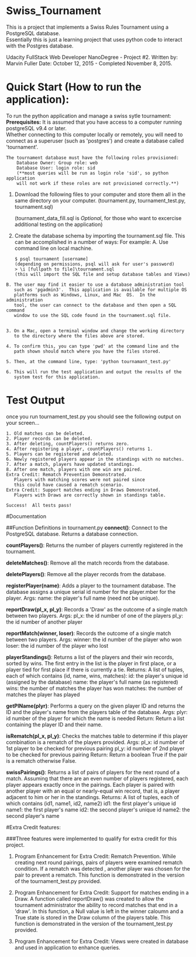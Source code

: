
# Swiss_Tournament

This is a project that implements a Swiss Rules Tournament using a PostgreSQL database.  
Essentially this is just a learning project that uses python code to interact with the Postgres database.

Udacity FullStack Web Developer NanoDegree - Project #2.
Written by: Marvin Fuller
Date: October 12, 2015 - Completed November 8, 2015.


# Quick Start (How to run the application):
To run the python application and manage a swiss sytle tournament:
  **Prerequisites:**
    It is assumed that you have access to a computer running postgreSQL v9.4 or later.  
    Whether connecting to this computer locally or remotely, you will need to 
    connect as a superuser (such as 'postgres') and create a database called
    'tournament'.
    
    The tournament database must have the following roles provisioned:
        Database Owner: Group role: web
        Database User: login role: sid  
        (**most queries will be run as login role 'sid', so python application 
        will not work if these roles are not provisioned correctly.**)
    
  1. Download the following files to your computer and store them all in the same directory on your computer.
        (tournament.py, tournament_test.py, tournament.sql)

        (tournament_data_fill.sql is *Optional*, for those who want to excercise additional testing on the application)

  2. Create the database schema by importing the tournament.sql file.
     This can be accomplished in a number of ways:
     For example:
     A. Use command line on local machine.
        ```
        $ psql tournament [username]
        (depending on permissions, psql will ask for user's password)
        > \i [fullpath to file]\tournament.sql
        (this will import the SQL file and setup database tables and Views)
        ```
    B. The user may find it easier to use a database administration tool 
       such as 'pgadmin3'.  This application is available for multiple OS
       platforms such as Windows, Linux, and Mac  OS.  In the administration 
       tool, the user can connect to the database and then open a SQL command
       window to use the SQL code found in the tournament.sql file.
       

	3. On a Mac, open a terminal window and change the working directory 
	   to the directory where the files above are stored.

    4. To confirm this, you can type 'pwd' at the command line and the 
       path shown should match where you have the files stored.

    5. Then, at the command line, type: 'python tournamant_test.py'
    
    6. This will run the test application and output the results of the 
       system test for this application.

# Test Output

once you run tournament_test.py you should see the following output on your screen...

```
1. Old matches can be deleted.
2. Player records can be deleted.
3. After deleting, countPlayers() returns zero.
4. After registering a player, countPlayers() returns 1.
5. Players can be registered and deleted.
6. Newly registered players appear in the standings with no matches.
7. After a match, players have updated standings.
8. After one match, players with one win are paired.
Extra Credit: Rematch Prevention Demonstrated. 
   Players with matching scores were not paired since 
   this could have caused a rematch scenario.
Extra Credit: Support matches ending in Draws Demonstrated. 
   Players with Draws are correctly shown in standings table.

Success!  All tests pass!
```



#Documentation

##Function Definitions in tournament.py
  **connect()**: Connect to the PostgreSQL database.  Returns a database connection.

  **countPlayers()**: Returns the number of players currently registered in the tournament.

  **deleteMatches()**: Remove all the match records from the database.

  **deletePlayers()**: Remove all the player records from the database.

  **registerPlayer(name)**: Adds a player to the tournament database. The database assigns a unique serial id number for the             player.mber for the player.
          Args:
            name: the player's full name (need not be unique).

  **reportDraw(pl_x, pl_y)**: Records a 'Draw' as the outcome of a single match between two players.
          Args:
            pl_x:  the id number of one of the players
            pl_y:  the id number of another player

  **reportMatch(winner, loser)**: Records the outcome of a single match between two players.
          Args:
            winner:  the id number of the player who won
            loser:  the id number of the player who lost
            
  **playerStandings()**: Returns a list of the players and their win records, sorted by wins. The first entry in the list is the       player in first place, or a player tied for first place if there is currently a tie.
          Returns:
            A list of tuples, each of which contains (id, name, wins, matches):
              id: the player's unique id (assigned by the database)
              name: the player's full name (as registered)
              wins: the number of matches the player has won
              matches: the number of matches the player has played
              
  **getPlName(plyr)**: Performs a query on the given player ID and returns the ID and the player's name from the players table
        of the database.
          Args:
            plyr: id number of the player for which the name is needed
          Return:
            Return a list containing the player ID and their name.

  **isRematch(pl_x, pl_y)**: Checks the matches table to determine if this player combination is a rematch of the players provided.
          Args:
            pl_x: id number of 1st player to be checked for previous pairing
            pl_y: id number of 2nd player to be checked for previous pairing
          Return:
            Return a boolean True if the pair is a rematch otherwise False.

  **swissPairings()**: Returns a list of pairs of players for the next round of a match. Assuming that there are an even number of     players registered, each player appears exactly once in the pairings.  Each player is paired with another
    player with an equal or nearly-equal win record, that is, a player adjacent to him or her in the standings.
          Returns:
            A list of tuples, each of which contains (id1, name1, id2, name2)
            id1: the first player's unique id
            name1: the first player's name
            id2: the second player's unique id
            name2: the second player's name



#Extra Credit features:

###Three features were implemented to qualify for extra credit for this project.

1. Program Enhancement for Extra Credit: Rematch Prevention.  While creating 
next round pairings, pairs of players were examined rematch condition.  If a 
rematch was detected , another player was chosen for the pair to prevent a 
rematch.  This function is demonstrated in the version of the tournament_test.py provided.

2. Program Enhancement for Extra Credit: Support for matches ending in a Draw.
A function called reportDraw() was created to allow the tournament administrator 
the ability to record matches that end in a 'draw'.  In this function, a Null 
value is left in the winner caloumn and a True state is stored in the Draw 
column of the players table.  This function is demonstrated in the version 
of the tournament_test.py provided.

3. Program Enhancement for Extra Credit: Views were created in database and 
used in application to enhance queries.
